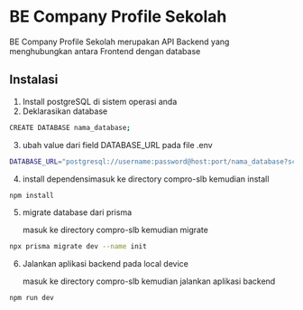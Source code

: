 # BE Company Profile Sekolah

BE Company Profile Sekolah merupakan API Backend yang menghubungkan antara Frontend dengan database

## Instalasi

1. Install postgreSQL di sistem operasi anda
2. Deklarasikan database 
```bash
CREATE DATABASE nama_database;
```
3. ubah value dari field DATABASE_URL pada file .env
```bash
DATABASE_URL="postgresql://username:password@host:port/nama_database?schema=public"
```
4. install dependensimasuk ke directory compro-slb kemudian install
```bash
npm install
```
5. migrate database dari prisma
  
   masuk ke directory compro-slb kemudian migrate
```bash
npx prisma migrate dev --name init
```
6. Jalankan aplikasi backend pada local device
  
   masuk ke directory compro-slb kemudian jalankan aplikasi backend
```bash
npm run dev
```
